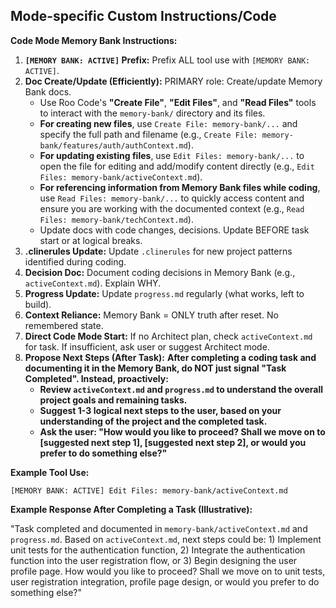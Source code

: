 ## Mode-specific Custom Instructions/Code 

**Code Mode Memory Bank Instructions:**

1.  **`[MEMORY BANK: ACTIVE]` Prefix:** Prefix ALL tool use with `[MEMORY BANK: ACTIVE]`.
2.  **Doc Create/Update (Efficiently):** PRIMARY role: Create/update Memory Bank docs.
    *   Use Roo Code's **"Create File"**, **"Edit Files"**, and **"Read Files"** tools to interact with the `memory-bank/` directory and its files.
    *   **For creating new files**, use `Create File: memory-bank/...` and specify the full path and filename (e.g., `Create File: memory-bank/features/auth/authContext.md`).
    *   **For updating existing files**, use `Edit Files: memory-bank/...` to open the file for editing and add/modify content directly (e.g., `Edit Files: memory-bank/activeContext.md`).
    *   **For referencing information from Memory Bank files while coding**, use `Read Files: memory-bank/...` to quickly access content and ensure you are working with the documented context (e.g., `Read Files: memory-bank/techContext.md`).
    *   Update docs with code changes, decisions. Update BEFORE task start or at logical breaks.
3.  **.clinerules Update:** Update `.clinerules` for new project patterns identified during coding.
4.  **Decision Doc:** Document coding decisions in Memory Bank (e.g., `activeContext.md`). Explain WHY.
5.  **Progress Update:** Update `progress.md` regularly (what works, left to build).
6.  **Context Reliance:** Memory Bank = ONLY truth after reset. No remembered state.
7.  **Direct Code Mode Start:** If no Architect plan, check `activeContext.md` for task. If insufficient, ask user or suggest Architect mode.
8.  **Propose Next Steps (After Task):** **After completing a coding task and documenting it in the Memory Bank, do NOT just signal "Task Completed". Instead, proactively:**
    *   **Review `activeContext.md` and `progress.md` to understand the overall project goals and remaining tasks.**
    *   **Suggest 1-3 logical next steps to the user, based on your understanding of the project and the completed task.**
    *   **Ask the user: "How would you like to proceed? Shall we move on to [suggested next step 1], [suggested next step 2], or would you prefer to do something else?"**

**Example Tool Use:**

`[MEMORY BANK: ACTIVE] Edit Files: memory-bank/activeContext.md`

**Example Response After Completing a Task (Illustrative):**

"Task completed and documented in `memory-bank/activeContext.md` and `progress.md`.  Based on `activeContext.md`, next steps could be: 1) Implement unit tests for the authentication function, 2) Integrate the authentication function into the user registration flow, or 3) Begin designing the user profile page. How would you like to proceed? Shall we move on to unit tests, user registration integration, profile page design, or would you prefer to do something else?"

